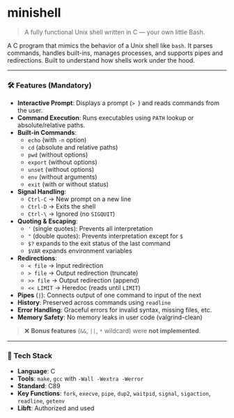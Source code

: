 # minishell

> A fully functional Unix shell written in C — your own little Bash.

A C program that mimics the behavior of a Unix shell like `bash`. It parses commands, handles built-ins, manages processes, and supports pipes and redirections. Built to understand how shells work under the hood.

---

### 🛠️ Features (Mandatory)

- **Interactive Prompt**: Displays a prompt (`> `) and reads commands from the user.
- **Command Execution**: Runs executables using `PATH` lookup or absolute/relative paths.
- **Built-in Commands**:
  - `echo` (with `-n` option)
  - `cd` (absolute and relative paths)
  - `pwd` (without options)
  - `export` (without options)
  - `unset` (without options)
  - `env` (without arguments)
  - `exit` (with or without status)
- **Signal Handling**:
  - `Ctrl-C` → New prompt on a new line
  - `Ctrl-D` → Exits the shell
  - `Ctrl-\` → Ignored (no `SIGQUIT`)
- **Quoting & Escaping**:
  - `'` (single quotes): Prevents all interpretation
  - `"` (double quotes): Prevents interpretation except for `$`
  - `$?` expands to the exit status of the last command
  - `$VAR` expands environment variables
- **Redirections**:
  - `< file` → Input redirection
  - `> file` → Output redirection (truncate)
  - `>> file` → Output redirection (append)
  - `<< LIMIT` → Heredoc (reads until `LIMIT`)
- **Pipes** (`|`): Connects output of one command to input of the next
- **History**: Preserved across commands using `readline`
- **Error Handling**: Graceful errors for invalid syntax, missing files, etc.
- **Memory Safety**: No memory leaks in user code (valgrind-clean)

> ❌ **Bonus features** (`&&`, `||`, `*` wildcard) were **not implemented**.

---

### 🧰 Tech Stack
- **Language**: C
- **Tools**: `make`, `gcc` with `-Wall -Wextra -Werror`
- **Standard**: C89
- **Key Functions**: `fork`, `execve`, `pipe`, `dup2`, `waitpid`, `signal`, `sigaction`, `readline`, `getenv`
- **Libft**: Authorized and used
